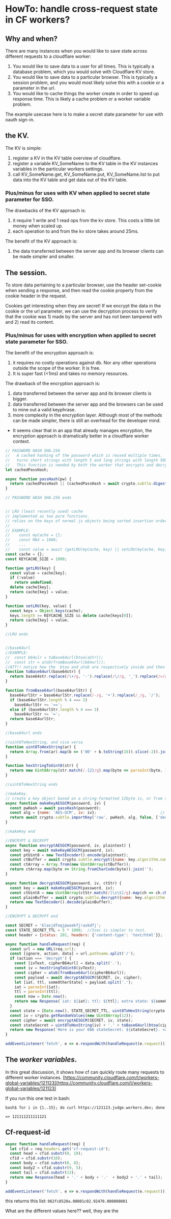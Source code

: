 #  HowTo: handle cross-request state in CF workers? 

## Why and when?

There are many instances when you would like to save state across different requests to a cloudflare worker:
1. You would like to save data to a user for all times. This is typically a database problem, which you would solve with Cloudflare KV store.
2. You would like to save data to a particular browser. This is typically a session problem, and you would most likely solve this with a cookie or a parameter in the url.
3. You would like to cache things the worker create in order to speed up response time. This is likely a cache problem or a worker variable problem.

The example usecase here is to make a secret state parameter for use with oauth sign-in. 

## the KV.

The KV is simple:
1. register a KV in the KV table overview of cloudflare.
2. register a variable KV_SomeName to the KV table in the KV instances variables in the particular workers settings.
3. call KV_SomeName.get, KV_SomeName.put, KV_SomeName.list to put data into the KV table and get data out of the KV table.

### Plus/minus for uses with KV when applied to secret state parameter for SSO.

The drawbacks of the KV approach is:
1. it require 1 write and 1 read ops from the kv store. This costs a little bit money when scaled up.
2. each operation to and from the kv store takes around 25ms.

The benefit of the KV approach is:
1. the data transferred between the server app and its browser clients can be made simpler and smaller. 

## The session.

To store data pertaining to a particular browser, use the header set-cookie when sending a response, and then read the cookie property from the cookie header in the request.

Cookies get interesting when they are secret! If we encrypt the data in the cookie or the url parameter, we can use the decryption process to verify that the cookie was 1) made by the server and has not been tampered with and 2) read its content.

### Plus/minus for uses with encryption when applied to secret state parameter for SSO.

The benefit of the encryption approach is:
1. it requires no costly operations against db. Nor any other operations outside the scope of the worker. It is free.
2. It is super fast (<1ms) and takes no memory resources.

The drawback of the encryption approach is:
1. data transferred between the server app and its browser clients is bigger.
2. data transferred between the server app and the browsers can be used to mine out a valid keyphrase.
3. more complexity in the encryption layer. Although most of the methods can be made simpler, there is still an overhead for the developer mind.

* It seems clear that in an app that already manages encryption, the encryption approach is dramatically better in a cloudflare worker context. 

```javascript
// PASSWORD HASH SHA-256
//   A cached hashing of the password which is reused multiple times.
//   turns short strings with length 5 and long strings with length 500 into hash strings always 256 long.
//   This function is needed by both the worker that encrypts and decrypts the message.
let cachedPassHash;

async function passHash(pw) {
  return cachedPassHash || (cachedPassHash = await crypto.subtle.digest('SHA-256', new TextEncoder().encode(pw)));
}

// PASSWORD HASH SHA-256 ends


// LRU (least recently used) cache
// implemented as two pure functions.
// relies on the keys of normal js objects being sorted insertion order, to ensure safe ordering, use Map instead.
//
// EXAMPLE:
//    const myCache = {};
//    const MAX = 1000;
//    ...
//    const value = await (getLRU(myCache, key) || setLRU(myCache, key, asyncFunction(key, maybeOtherData), max));
const cache = {};
const KEYCACHE_SIZE = 1000;

function getLRU(key) {
  const value = cache[key];
  if (!value)
    return undefined;
  delete cache[key];
  return cache[key] = value;
}

function setLRU(key, value) {
  const keys = Object.keys(cache);
  keys.length >= KEYCACHE_SIZE && delete cache[keys[0]];
  return cache[key] = value;
}

//LRU ends


//base64url
//EXAMPLE:
//  const b64ulr = toBase64url(btoa(aStr));
//  const str = atob(fromBase64url(b64url));
//ATT!! notice how the  btoa and atob are respectively inside and then outside the base64url functions.
function toBase64url(base64str) {
  return base64str.replace(/\+/g, '-').replace(/\//g, '_').replace(/=/g, '');
}

function fromBase64url(base64urlStr) {
  base64urlStr = base64urlStr.replace(/-/g, '+').replace(/_/g, '/');
  if (base64urlStr.length % 4 === 2)
    base64urlStr += '==';
  else if (base64urlStr.length % 4 === 3)
    base64urlStr += '=';
  return base64urlStr;
}

//base64url ends

//uint8ToHexString, and vice versa
function uint8ToHexString(ar) {
  return Array.from(ar).map(b => ('00' + b.toString(16)).slice(-2)).join('');
}

function hexStringToUint8(str) {
  return new Uint8Array(str.match(/.{2}/g).map(byte => parseInt(byte, 16)));
}

//uint8ToHexString ends

//makeKey.
// create a key object based on a string-formatted 12byte iv, or from scratch.
async function makeKeyAESGCM(password, iv) {
  const pwHash = await passHash(password);
  const alg = {name: 'AES-GCM', iv: iv};                            // specify algorithm to use
  return await crypto.subtle.importKey('raw', pwHash, alg, false, ['decrypt', 'encrypt']);  // use pw to generate key
}

//makeKey end

//ENCRYPT & DECRYPT
async function encryptAESGCM(password, iv, plaintext) {
  const key = await makeKeyAESGCM(password, iv);
  const ptUint8 = new TextEncoder().encode(plaintext);                               // encode plaintext as UTF-8
  const ctBuffer = await crypto.subtle.encrypt({name: key.algorithm.name, iv: iv}, key, ptUint8);                   // encrypt plaintext using key
  const ctArray = Array.from(new Uint8Array(ctBuffer));                              // ciphertext as byte array
  return ctArray.map(byte => String.fromCharCode(byte)).join('');             // ciphertext as string
}

async function decryptAESGCM(password, iv, ctStr) {
  const key = await makeKeyAESGCM(password, iv);
  const ctUint8 = new Uint8Array(ctStr.match(/[\s\S]/g).map(ch => ch.charCodeAt(0))); // ciphertext as Uint8Array
  const plainBuffer = await crypto.subtle.decrypt({name: key.algorithm.name, iv: iv}, key, ctUint8);                 // decrypt ciphertext using key
  return new TextDecoder().decode(plainBuffer);                                       // return the plaintext
}

//ENCRYPT & DECRYPT end

const SECRET = 'klasjdfoqjpwoekfj!askdfj';
const STATE_SECRET_TTL = 5 * 1000;  //5sec is simpler to test.
const header = {status: 201, headers: {'content-type': 'text/html'}};

async function handleRequest(req) {
  const url = new URL(req.url);
  const [ignore, action, data] = url.pathname.split('/');
  if (action === 'decrypt') {
    const [ivText, cipherB64url] = data.split('.');
    const iv = hexStringToUint8(ivText);
    const cipher = atob(fromBase64url(cipherB64url));
    const payload = await decryptAESGCM(SECRET, iv, cipher);
    let [iat, ttl, someOtherState] = payload.split('.');
    iat = parseInt(iat);
    ttl = parseInt(ttl);
    const now = Date.now();
    return new Response(`iat: ${iat}; ttl: ${ttl}; extra state: ${someOtherState}; now: ${now}; now&lt;iat+ttl===${now < iat + ttl}; iat&lt;now===${iat < now}; <a href='/'>new state secret</a>`, header);
  }
  const state = [Date.now(), STATE_SECRET_TTL, uint8ToHexString(crypto.getRandomValues(new Uint8Array(8)))].join('.');
  const iv = crypto.getRandomValues(new Uint8Array(12));
  const cipher = await encryptAESGCM(SECRET, iv, state);
  const stateSecret = uint8ToHexString(iv) + '.' + toBase64url(btoa(cipher));
  return new Response(`Here is your 666 stateSecret: ${stateSecret}. <a href='/decrypt/${stateSecret}'>Check secret</a>`, header);
}

addEventListener('fetch', e => e.respondWith(handleRequest(e.request)));
```  

## The *worker variables*.

In this great discussion, it shows how cf can quickly route many requests to different worker instances. [https://community.cloudflare.com/t/workers-global-variables/121123](https://community.cloudflare.com/t/workers-global-variables/121123)

If you run this one test in bash:

```
bash$ for i in {1..15}; do curl https://121123.judge.workers.dev; done

=> 121111211111121
```

## Cf-request-id

```javascript
async function handleRequest(req) {
  let cfid = req.headers.get('cf-request-id');
  const head = cfid.substr(0, 10);
  cfid = cfid.substr(10); 
  const body = cfid.substr(0, 8);
  const body2 = cfid.substr(9, 5);
  const tail = cfid.substr(13); 
  return new Response(head + '.' + body + '.'  + body2 + '.' + tail);
}

addEventListener('fetch', e => e.respondWith(handleRequest(e.request)));
```

this returns this list:
```062fc8520a.00001c02.92470.000000001```

What are the different values here?? well, they are the 